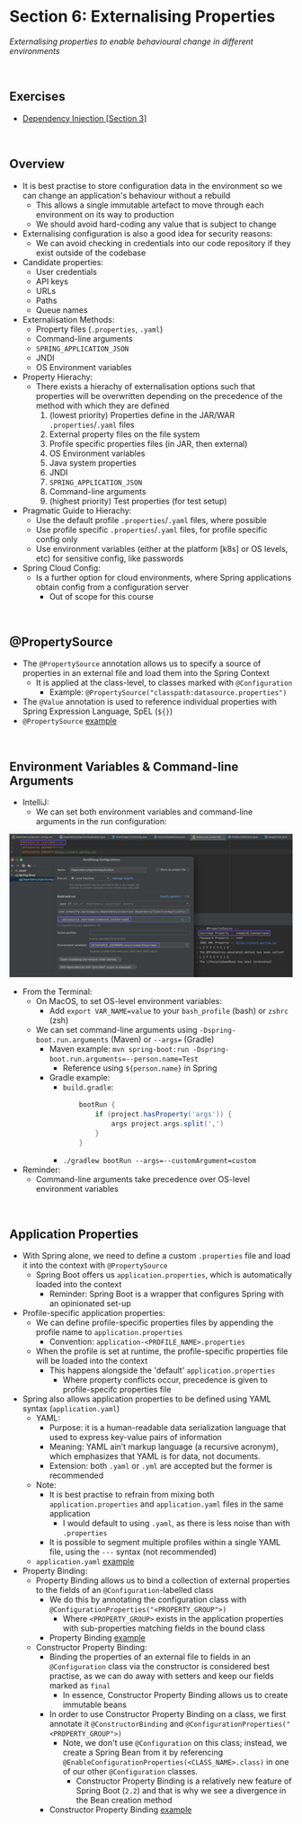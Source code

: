 # Section 6: Externalising Properties
*Externalising properties to enable behavioural change in different environments*

<br>

## Exercises
* [Dependency Injection [Section 3]](../03-dependency-injection/exercises/dependency-injection) 

<br>

## Overview
* It is best practise to store configuration data in the environment so we can change an application's behaviour without a rebuild
    * This allows a single immutable artefact to move through each environment on its way to production
    * We should avoid hard-coding any value that is subject to change
* Externalising configuration is also a good idea for security reasons:
    * We can avoid checking in credentials into our code repository if they exist outside of the codebase
* Candidate properties:
    * User credentials
    * API keys
    * URLs
    * Paths
    * Queue names
* Externalisation Methods:
    * Property files (`.properties`, `.yaml`)
    * Command-line arguments
    * `SPRING_APPLICATION_JSON`
    * JNDI
    * OS Environment variables
* Property Hierachy:
    * There exists a hierachy of externalisation options such that properties will be overwritten depending on the precedence of the method with which they are defined
        1. (lowest priority) Properties define in the JAR/WAR `.properties`/`.yaml` files
        2. External property files on the file system
        3. Profile specific properties files (in JAR, then external)
        4. OS Environment variables
        5. Java system properties
        6. JNDI
        7. `SPRING_APPLICATION_JSON`
        8. Command-line arguments
        9. (highest priority) Test properties (for test setup)
* Pragmatic Guide to Hierachy:
    * Use the default profile `.properties`/`.yaml` files, where possible
    * Use profile specific `.properties`/`.yaml` files, for profile specific config only
    * Use environment variables (either at the platform [k8s] or OS levels, etc) for sensitive config, like passwords
* Spring Cloud Config:
    * Is a further option for cloud environments, where Spring applications obtain config from a configuration server
        * Out of scope for this course

<br>

## @PropertySource
* The `@PropertySource` annotation allows us to specify a source of properties in an external file and load them into the Spring Context
    * It is applied at the class-level, to classes marked with `@Configuration`
        * Example: `@PropertySource("classpath:datasource.properties")`
* The `@Value` annotation is used to reference individual properties with Spring Expression Language, SpEL (`${}`)
* `@PropertySource` [example](../03-dependency-injection/exercises/dependency-injection/src/main/java/com/jrsmiffy/springguru/dependencyinjection/config/GreetingServiceConfig.java)

<br>

## Environment Variables & Command-line Arguments
* IntelliJ:
    * We can set both environment variables and command-line arguments in the run configuration:

<img src="./res/intellij-runtime-args.png" width="800px">

<br>

* From the Terminal:
    * On MacOS, to set OS-level environment variables:
        * Add `export VAR_NAME=value` to your `bash_profile` (bash) or `zshrc` (zsh)
    * We can set command-line arguments using `-Dspring-boot.run.arguments` (Maven) or `--args=` (Gradle)
        * Maven example: `mvn spring-boot:run -Dspring-boot.run.arguments=--person.name=Test`
            * Reference using `${person.name}` in Spring
        * Gradle example:
            * `build.gradle`:
                ```groovy
                    bootRun {
                        if (project.hasProperty('args')) {
                            args project.args.split(',')
                        }
                    }
                ```
            * `./gradlew bootRun --args=--customArgument=custom`
* Reminder:
    * Command-line arguments take precedence over OS-level environment variables

<br>

## Application Properties
* With Spring alone, we need to define a custom `.properties` file and load it into the context with `@PropertySource`
    * Spring Boot offers us `application.properties`, which is automatically loaded into the context
        * Reminder: Spring Boot is a wrapper that configures Spring with an opinionated set-up
* Profile-specific application properties:
    * We can define profile-specific properties files by appending the profile name to `application.properties`
        * Convention: `application-<PROFILE_NAME>.properties`
    * When the profile is set at runtime, the profile-specific properties file will be loaded into the context
        * This happens alongside the 'default' `application.properties` 
            * Where property conflicts occur, precedence is given to profile-specifc properties file
* Spring also allows application properties to be defined using YAML syntax (`application.yaml`)
    * YAML:
        * Purpose: it is a human-readable data serialization language that used to express key-value pairs of information
        * Meaning: YAML ain’t markup language (a recursive acronym), which emphasizes that YAML is for data, not documents. 
        * Extension: both `.yaml` or `.yml` are accepted but the former is recommended
    * Note:
        * It is best practise to refrain from mixing both `application.properties` and `application.yaml` files in the same application
            * I would default to using `.yaml`, as there is less noise than with `.properties`
        * It is possible to segment multiple profiles within a single YAML file, using the `---` syntax (not recommended)
    * `application.yaml` [example](../03-dependency-injection/exercises/dependency-injection/src/main/resources/application-local.yaml)
* Property Binding:
    * Property Binding allows us to bind a collection of external properties to the fields of an `@Configuration`-labelled class
        * We do this by annotating the configuration class with `@ConfigurationProperties("<PROPERTY_GROUP">)`
            * Where `<PROPERTY_GROUP>` exists in the application properties with sub-properties matching fields in the bound class
        * Property Binding [example](../03-dependency-injection/exercises/dependency-injection/src/main/java/com/jrsmiffy/springguru/dependencyinjection/config/DataSourceConfig.java)
    * Constructor Property Binding:
        * Binding the properties of an external file to fields in an `@Configuration` class via the constructor is considered best practise, as we can do away with setters and keep our fields marked as `final`
            * In essence, Constructor Property Binding allows us to create immutable beans
        * In order to use Constructor Property Binding on a class, we first annotate it `@ConstructorBinding` and `@ConfigurationProperties("<PROPERTY_GROUP">)`
            * Note, we don't use `@Configuration` on this class; instead, we create a Spring Bean from it by referencing `@EnableConfigurationProperties(<CLASS_NAME>.class)` in one of our other `@Configuration` classes.
                * Constructor Property Binding is a relatively new feature of Spring Boot (`2.2`) and that is why we see a divergence in the Bean creation method
        * Constructor Property Binding [example](../03-dependency-injection/exercises/dependency-injection/src/main/java/com/jrsmiffy/springguru/dependencyinjection/config/DataSourceConstructorConfig.java)